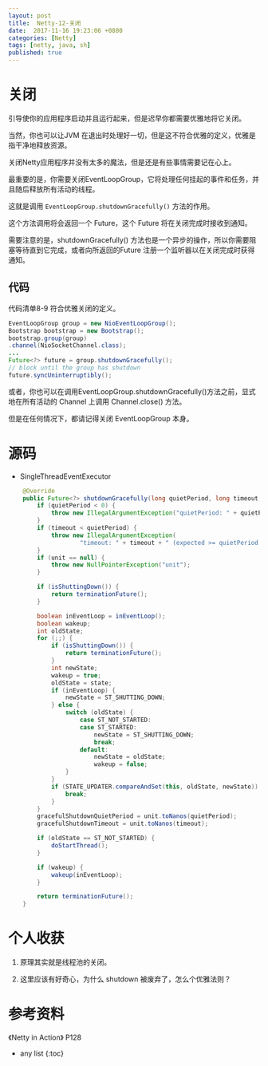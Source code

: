 ```yaml
---
layout: post
title:  Netty-12-关闭
date:  2017-11-16 19:23:06 +0800
categories: [Netty]
tags: [netty, java, sh]
published: true
---
```


# 关闭

引导使你的应用程序启动并且运行起来，但是迟早你都需要优雅地将它关闭。

当然，你也可以让JVM 在退出时处理好一切，但是这不符合优雅的定义，优雅是指干净地释放资源。

关闭Netty应用程序并没有太多的魔法，但是还是有些事情需要记在心上。

最重要的是，你需要关闭EventLoopGroup，它将处理任何挂起的事件和任务，并且随后释放所有活动的线程。

这就是调用 `EventLoopGroup.shutdownGracefully()` 方法的作用。

这个方法调用将会返回一个 Future，这个 Future 将在关闭完成时接收到通知。

需要注意的是，shutdownGracefully() 方法也是一个异步的操作，所以你需要阻塞等待直到它完成，或者向所返回的Future 注册一个监听器以在关闭完成时获得通知。

## 代码

代码清单8-9 符合优雅关闭的定义。

```java
EventLoopGroup group = new NioEventLoopGroup();
Bootstrap bootstrap = new Bootstrap();
bootstrap.group(group)
.channel(NioSocketChannel.class);
...
Future<?> future = group.shutdownGracefully();
// block until the group has shutdown
future.syncUninterruptibly();
```

或者，你也可以在调用EventLoopGroup.shutdownGracefully()方法之前，显式地在所有活动的 Channel 上调用 Channel.close() 方法。

但是在任何情况下，都请记得关闭 EventLoopGroup 本身。

# 源码

- SingleThreadEventExecutor

```java
    @Override
    public Future<?> shutdownGracefully(long quietPeriod, long timeout, TimeUnit unit) {
        if (quietPeriod < 0) {
            throw new IllegalArgumentException("quietPeriod: " + quietPeriod + " (expected >= 0)");
        }
        if (timeout < quietPeriod) {
            throw new IllegalArgumentException(
                    "timeout: " + timeout + " (expected >= quietPeriod (" + quietPeriod + "))");
        }
        if (unit == null) {
            throw new NullPointerException("unit");
        }

        if (isShuttingDown()) {
            return terminationFuture();
        }

        boolean inEventLoop = inEventLoop();
        boolean wakeup;
        int oldState;
        for (;;) {
            if (isShuttingDown()) {
                return terminationFuture();
            }
            int newState;
            wakeup = true;
            oldState = state;
            if (inEventLoop) {
                newState = ST_SHUTTING_DOWN;
            } else {
                switch (oldState) {
                    case ST_NOT_STARTED:
                    case ST_STARTED:
                        newState = ST_SHUTTING_DOWN;
                        break;
                    default:
                        newState = oldState;
                        wakeup = false;
                }
            }
            if (STATE_UPDATER.compareAndSet(this, oldState, newState)) {
                break;
            }
        }
        gracefulShutdownQuietPeriod = unit.toNanos(quietPeriod);
        gracefulShutdownTimeout = unit.toNanos(timeout);

        if (oldState == ST_NOT_STARTED) {
            doStartThread();
        }

        if (wakeup) {
            wakeup(inEventLoop);
        }

        return terminationFuture();
    }
```


# 个人收获

1. 原理其实就是线程池的关闭。

2. 这里应该有好奇心，为什么 shutdown 被废弃了，怎么个优雅法则？

# 参考资料

《Netty in Action》 P128

* any list
{:toc}